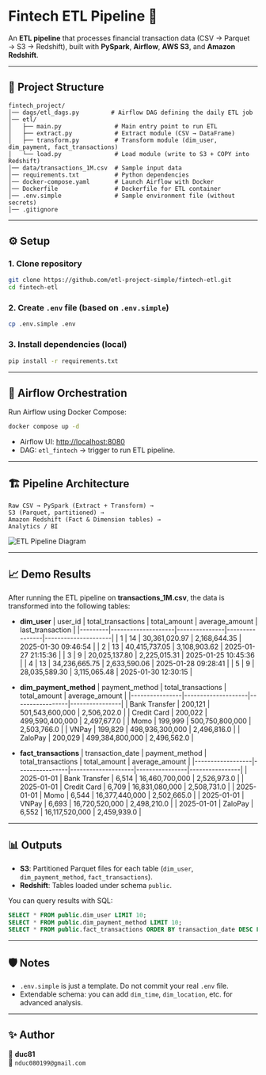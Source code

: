 # Fintech ETL Pipeline 🚀

An **ETL pipeline** that processes financial transaction data (CSV → Parquet → S3 → Redshift), built with **PySpark**, **Airflow**, **AWS S3**, and **Amazon Redshift**.

---

## 📂 Project Structure

```
fintech_project/
│── dags/etl_dags.py         # Airflow DAG defining the daily ETL job
│── etl/
│   ├── main.py               # Main entry point to run ETL
│   ├── extract.py            # Extract module (CSV → DataFrame)
│   ├── transform.py          # Transform module (dim_user, dim_payment, fact_transactions)
│   └── load.py               # Load module (write to S3 + COPY into Redshift)
│── data/transactions_1M.csv  # Sample input data
│── requirements.txt          # Python dependencies
│── docker-compose.yaml       # Launch Airflow with Docker
│── Dockerfile                # Dockerfile for ETL container
│── .env.simple               # Sample environment file (without secrets)
│── .gitignore
```

---

## ⚙️ Setup

### 1. Clone repository
```bash
git clone https://github.com/etl-project-simple/fintech-etl.git
cd fintech-etl
```

### 2. Create `.env` file (based on `.env.simple`)
```bash
cp .env.simple .env
```

### 3. Install dependencies (local)
```bash
pip install -r requirements.txt
```

---

## 🚀 Airflow Orchestration

Run Airflow using Docker Compose:
```bash
docker compose up -d
```

- Airflow UI: [http://localhost:8080](http://localhost:8080)  
- DAG: `etl_fintech` → trigger to run ETL pipeline.

---

## 🏗️ Pipeline Architecture

```
Raw CSV → PySpark (Extract + Transform) → 
S3 (Parquet, partitioned) → 
Amazon Redshift (Fact & Dimension tables) → 
Analytics / BI
```

![ETL Pipeline Diagram](docs/etl_pipeline.png)

---

## 📈 Demo Results

After running the ETL pipeline on **transactions_1M.csv**, the data is transformed into the following tables:

- **dim_user**
  | user_id | total_transactions | total_amount  | average_amount |  last_transaction   |
  |---------|--------------------|---------------|----------------|---------------------|
  | 1       | 14                 | 30,361,020.97 | 2,168,644.35   | 2025-01-30 09:46:54 |
  | 2       | 13                 | 40,415,737.05 | 3,108,903.62   | 2025-01-27 21:15:36 |
  | 3       | 9                  | 20,025,137.80 | 2,225,015.31   | 2025-01-25 10:45:36 |
  | 4       | 13                 | 34,236,665.75 | 2,633,590.06   | 2025-01-28 09:28:41 |
  | 5       | 9                  | 28,035,589.30 | 3,115,065.48   | 2025-01-30 12:30:15 |

- **dim_payment_method**
  | payment_method | total_transactions |  total_amount   | average_amount |
  |----------------|--------------------|-----------------|----------------|
  | Bank Transfer  | 200,121            | 501,543,600,000 | 2,506,202.0    |
  | Credit Card    | 200,022            | 499,590,400,000 | 2,497,677.0    |
  | Momo           | 199,999            | 500,750,800,000 | 2,503,766.0    |
  | VNPay          | 199,829            | 498,936,300,000 | 2,496,816.0    |
  | ZaloPay        | 200,029            | 499,384,800,000 | 2,496,562.0    |

- **fact_transactions**
  | transaction_date | payment_method | total_transactions |  total_amount  | average_amount |
  |------------------|----------------|--------------------|----------------|----------------|
  | 2025-01-01       | Bank Transfer  | 6,514              | 16,460,700,000 | 2,526,973.0    |
  | 2025-01-01       | Credit Card    | 6,709              | 16,831,080,000 | 2,508,731.0    |
  | 2025-01-01       | Momo           | 6,544              | 16,377,440,000 | 2,502,665.0    |
  | 2025-01-01       | VNPay          | 6,693              | 16,720,520,000 | 2,498,210.0    |
  | 2025-01-01       | ZaloPay        | 6,552              | 16,117,520,000 | 2,459,939.0    |

---

## 📊 Outputs

- **S3**: Partitioned Parquet files for each table (`dim_user`, `dim_payment_method`, `fact_transactions`).  
- **Redshift**: Tables loaded under schema `public`.  

You can query results with SQL:

```sql
SELECT * FROM public.dim_user LIMIT 10;
SELECT * FROM public.dim_payment_method LIMIT 10;
SELECT * FROM public.fact_transactions ORDER BY transaction_date DESC LIMIT 10;
```

---

## 🛡️ Notes

- `.env.simple` is just a template. Do not commit your real `.env` file.  
- Extendable schema: you can add `dim_time`, `dim_location`, etc. for advanced analysis.  

---

## ✨ Author
👤 **duc81**  
📧 `nduc080199@gmail.com`  
